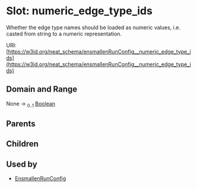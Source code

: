 
# Slot: numeric_edge_type_ids


Whether the edge type names should be loaded as numeric values, i.e. casted from string to a numeric representation.

URI: [https://w3id.org/neat_schema/ensmallenRunConfig__numeric_edge_type_ids](https://w3id.org/neat_schema/ensmallenRunConfig__numeric_edge_type_ids)


## Domain and Range

None &#8594;  <sub>0..1</sub> [Boolean](types/Boolean.md)

## Parents


## Children


## Used by

 * [EnsmallenRunConfig](EnsmallenRunConfig.md)
